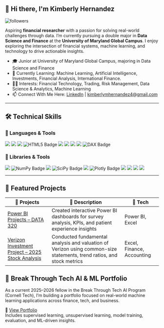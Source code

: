 ## 👋 Hi there, I'm Kimberly Hernandez

<img alt="followers" title="Follow me on GitHub" src="https://img.shields.io/github/followers/Kimberlymhernandez4?color=236ad3&style=for-the-badge&logo=github&label=Follow"/>

Aspiring **financial researcher** with a passion for solving real-world challenges through data. I’m currently pursuing a double major in **Data Science and Finance** at the **University of Maryland Global Campus**. I enjoy exploring the intersection of financial systems, machine learning, and technology to drive actionable insights.

- 🎓 Junior at University of Maryland Global Campus, majoring in Data Science and Finance  
- 🌱 Currently Learning: Machine Learning, Artificial Intelligence, Investments, Financial Analysis, International Finance. 
- 👩‍💻 Interests: Financial Technology, Trading, Risk Management, Data Science & Analytics, Machine Learning
- 📫 Connect With Me Here: [LinkedIn](https://www.linkedin.com/in/kimberly-h-b91555269/) | kimberlymhernandez4@gmail.com  

---

## 🛠️ Technical Skills

### 🧠 Languages & Tools  
<p>
  <img src="https://img.shields.io/badge/Python-3776AB?style=for-the-badge&logo=python&logoColor=white"/>
  <img src="https://img.shields.io/badge/Jupyter-F37626?style=for-the-badge&logo=jupyter&logoColor=white"/>
  <img src="https://img.shields.io/badge/Google%20Colab-F9AB00?style=for-the-badge&logo=googlecolab&logoColor=black"/>
  <img src="https://img.shields.io/badge/HTML5-E34F26?style=for-the-badge&logo=html5&logoColor=white" alt="HTML5 Badge"/>
  <img src="https://img.shields.io/badge/SQL-4479A1?style=for-the-badge&logo=mysql&logoColor=white"/>
  <img src="https://img.shields.io/badge/RStudio-75AADB?style=for-the-badge&logo=rstudio&logoColor=white"/>
  <img src="https://img.shields.io/badge/Power%20BI-F2C811?style=for-the-badge&logo=powerbi&logoColor=black"/>
  <img src="https://img.shields.io/badge/Excel-217346?style=for-the-badge&logo=microsoft-excel&logoColor=white"/>
  <img src="https://img.shields.io/badge/DAX-0084d1?style=for-the-badge&logo=microsoft&logoColor=white" alt="DAX Badge"/>
</p>

### 🧰 Libraries & Tools
<p>
  <img src="https://img.shields.io/badge/Pandas-150458?style=for-the-badge&logo=pandas&logoColor=white"/>
  <img src="https://img.shields.io/badge/NumPy-013243?style=for-the-badge&logo=numpy&logoColor=white" alt="NumPy Badge"/>
  <img src="https://img.shields.io/badge/Scikit--Learn-F7931E?style=for-the-badge&logo=scikit-learn&logoColor=white"/>
  <img src="https://img.shields.io/badge/SciPy-8CAAE6?style=for-the-badge&logo=scipy&logoColor=white" alt="SciPy Badge"/>
  <img src="https://img.shields.io/badge/Matplotlib-11557C?style=for-the-badge&logo=plotly&logoColor=white"/>
  <img src="https://img.shields.io/badge/Plotly-3F4F75?style=for-the-badge&logo=plotly&logoColor=white" alt="Plotly Badge"/>
  <img src="https://img.shields.io/badge/Seaborn-9A1EAE?style=for-the-badge"/>
  <img src="https://img.shields.io/badge/Keras-D00000?style=for-the-badge&logo=keras&logoColor=white"/>
  <img src="https://img.shields.io/badge/TensorFlow-FF6F00?style=for-the-badge&logo=tensorflow&logoColor=white"/>
  <img src="https://img.shields.io/badge/PyTorch-EE4C2C?style=for-the-badge&logo=pytorch&logoColor=white"/>
</p>

---

## 🚀 Featured Projects

| 💼 Projects | 📝 Description | 🧪 Tech |
|-----------|----------------|--------|
| [Power BI Projects – DATA 320](https://github.com/Kimberlymhernandez4/Power-BI-Projects-DATA-320-) | Created interactive Power BI dashboards for survey analysis, KPIs, and patient experience insights | Power BI, Excel |
| [Verizon Investment Project – 2025 Stock Analysis](https://github.com/Kimberlymhernandez4/Business-Finance-Course-FINC-330-) | Conducted fundamental analysis and valuation of Verizon using common-size statements, trend ratios, and stock metrics | Excel, Finance, Accounting |



## 🤖 Break Through Tech AI & ML Portfolio

As a current 2025–2026 fellow in the Break Through Tech AI Program (Cornell Tech), I’m building a portfolio focused on real-world machine learning applications across finance, tech, and business.

📂 [View Portfolio](https://github.com/Kimberlymhernandez4/Break-Through-Tech-Portfolio)  
Includes supervised learning, unsupervised learning, model training, evaluation, and ML-driven insights.

